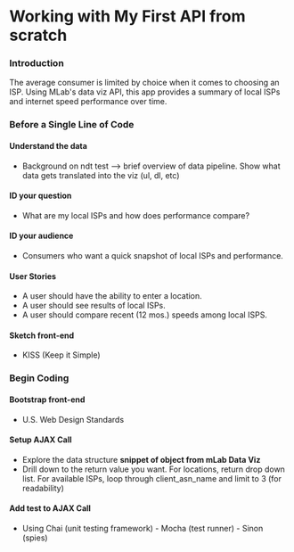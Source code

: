 # Working with My First API from scratch

### Introduction
The average consumer is limited by choice when it comes to choosing an ISP. Using MLab's data viz API, this app provides a summary of local ISPs and internet speed performance over time.

### Before a Single Line of Code
#### Understand the data
- Background on ndt test --> brief overview of data pipeline. Show what data gets translated into the viz (ul, dl, etc)
#### ID your question
- What are my local ISPs and how does performance compare?
#### ID your audience
- Consumers who want a quick snapshot of local ISPs and performance.
#### User Stories
- A user should have the ability to enter a location.
- A user should see results of local ISPs.
- A user should compare recent (12 mos.) speeds among local ISPS.
#### Sketch front-end
- KISS (Keep it Simple)

### Begin Coding
#### Bootstrap front-end
- U.S. Web Design Standards
#### Setup AJAX Call
- Explore the data structure **snippet of object from mLab Data Viz**
- Drill down to the return value you want. For locations, return drop down list. For available ISPs, loop through client_asn_name and limit to 3 (for readability)
#### Add test to AJAX Call
- Using Chai (unit testing framework) - Mocha (test runner) - Sinon (spies)
